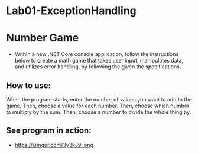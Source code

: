 # Lab01-ExceptionHandling

# Number Game

- Within a new .NET Core console application, follow the instructions below to create a math game that takes user input, manipulates data, and utilizes error handling, by following the given the specifications.

## How to use:
When the program starts, enter the number of values you want to add to the game. Then, choose a value for each number. Then, choose which number to multiply by the sum. Then, choose a number to divide the whole thing by.


## See program in action:
- https://i.imgur.com/3y3kJ9i.png
